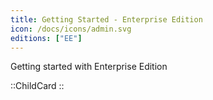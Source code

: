 ```yaml
---
title: Getting Started - Enterprise Edition
icon: /docs/icons/admin.svg
editions: ["EE"]
---
```


Getting started with Enterprise Edition

::ChildCard
::